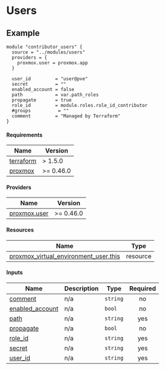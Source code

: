 # Users

## Example
```
module "contributor_users" {
  source = "../modules/users"
  providers = {
    proxmox.user = proxmox.app
  }

  user_id         = "user@pve"
  secret          = ""
  enabled_account = false
  path            = var.path_roles
  propagate       = true
  role_id         = module.roles.role_id_contributor
  #groups          = ""
  comment         = "Managed by Terraform"
}
```

<!-- BEGIN_TF_DOCS -->
#### Requirements

| Name | Version |
|------|---------|
| <a name="requirement_terraform"></a> [terraform](#requirement_terraform) | > 1.5.0 |
| <a name="requirement_proxmox"></a> [proxmox](#requirement_proxmox) | >= 0.46.0 |

#### Providers

| Name | Version |
|------|---------|
| <a name="provider_proxmox.user"></a> [proxmox.user](#provider_proxmox.user) | >= 0.46.0 |

#### Resources

| Name | Type |
|------|------|
| [proxmox_virtual_environment_user.this](https://registry.terraform.io/providers/bpg/proxmox/latest/docs/resources/virtual_environment_user) | resource |

#### Inputs

| Name | Description | Type | Required |
|------|-------------|------|:--------:|
| <a name="input_comment"></a> [comment](#input_comment) | n/a | `string` | no |
| <a name="input_enabled_account"></a> [enabled_account](#input_enabled_account) | n/a | `bool` | no |
| <a name="input_path"></a> [path](#input_path) | n/a | `string` | yes |
| <a name="input_propagate"></a> [propagate](#input_propagate) | n/a | `bool` | no |
| <a name="input_role_id"></a> [role_id](#input_role_id) | n/a | `string` | yes |
| <a name="input_secret"></a> [secret](#input_secret) | n/a | `string` | yes |
| <a name="input_user_id"></a> [user_id](#input_user_id) | n/a | `string` | yes |
<!-- END_TF_DOCS -->